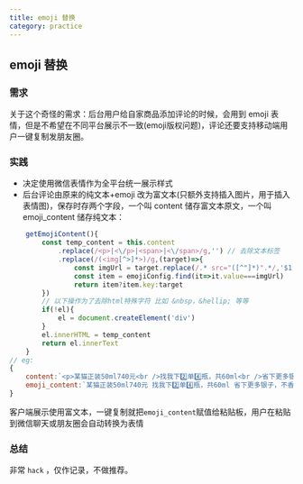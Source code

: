 ```yaml
---
title: emoji 替换  
category: practice  
---  
```


## emoji 替换  

### 需求  

关于这个奇怪的需求：后台用户给自家商品添加评论的时候，会用到 emoji 表情，但是不希望在不同平台展示不一致(emoji版权问题)，评论还要支持移动端用户一键复制发朋友圈。

### 实践  

- 决定使用微信表情作为全平台统一展示样式  
- 后台评论由原来的纯文本+emoji 改为富文本(只额外支持插入图片，用于插入表情图)，保存时存两个字段，一个叫 content 储存富文本原文，一个叫 emoji_content 储存纯文本：
```javascript
    getEmojiContent(){
        const temp_content = this.content
            .replace(/<p>|<\/p>|<span>|<\/span>/g,'') // 去除文本标签
            .replace(/(<img[^>]*>)/g,(target)=>{
                const imgUrl = target.replace(/.* src="([^"]*)".*/,'$1')
                const item = emojiConfig.find(it=>it.value===imgUrl)
                return item?item.key:target
        })
        // 以下操作为了去除html特殊字符 比如 &nbsp，&hellip; 等等
        if(!el){
            el = document.createElement('div')
        }
        el.innerHTML = temp_content
        return el.innerText
    }
// eg:
{
    content:`<p>某猫正装50ml740元<br />找我下2️⃣单4️⃣瓶，共60ml<br />省下更多银子，不香吗<img src=\"https://xxx.com/3.0e53120262a3b-497.0157cbbe4f07\" width=\"20\" /></p>`,
    emoji_content:`某猫正装50ml740元 找我下2️⃣单4️⃣瓶，共60ml 省下更多银子，不香吗[让我看看]`
}
```
客户端展示使用富文本，一键复制就把`emoji_content`赋值给粘贴板，用户在粘贴到微信聊天或朋友圈会自动转换为表情

### 总结  

非常 `hack` ，仅作记录，不做推荐。